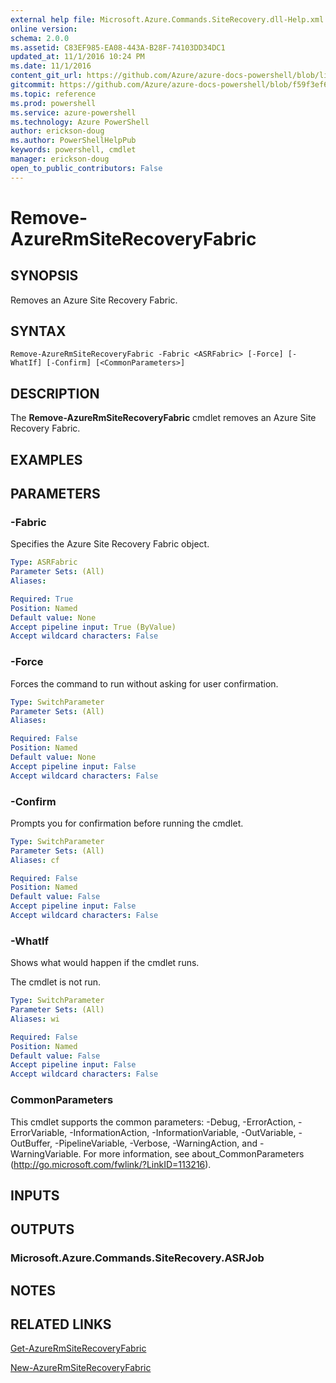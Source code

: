 ```yaml
---
external help file: Microsoft.Azure.Commands.SiteRecovery.dll-Help.xml
online version: 
schema: 2.0.0
ms.assetid: C83EF985-EA08-443A-B28F-74103DD34DC1
updated_at: 11/1/2016 10:24 PM
ms.date: 11/1/2016
content_git_url: https://github.com/Azure/azure-docs-powershell/blob/live/azureps-cmdlets-docs/ResourceManager/AzureRM.SiteRecovery/v3.1.0/Remove-AzureRmSiteRecoveryFabric.md
gitcommit: https://github.com/Azure/azure-docs-powershell/blob/f59f3ef60bc592383812213e69fd77ba950759ed/azureps-cmdlets-docs/ResourceManager/AzureRM.SiteRecovery/v3.1.0/Remove-AzureRmSiteRecoveryFabric.md
ms.topic: reference
ms.prod: powershell
ms.service: azure-powershell
ms.technology: Azure PowerShell
author: erickson-doug
ms.author: PowerShellHelpPub
keywords: powershell, cmdlet
manager: erickson-doug
open_to_public_contributors: False
---
```


# Remove-AzureRmSiteRecoveryFabric

## SYNOPSIS
Removes an Azure Site Recovery Fabric.

## SYNTAX

```
Remove-AzureRmSiteRecoveryFabric -Fabric <ASRFabric> [-Force] [-WhatIf] [-Confirm] [<CommonParameters>]
```

## DESCRIPTION
The **Remove-AzureRmSiteRecoveryFabric** cmdlet removes an Azure Site Recovery Fabric.

## EXAMPLES


## PARAMETERS

### -Fabric
Specifies the Azure Site Recovery Fabric object.

```yaml
Type: ASRFabric
Parameter Sets: (All)
Aliases:

Required: True
Position: Named
Default value: None
Accept pipeline input: True (ByValue)
Accept wildcard characters: False
```

### -Force
Forces the command to run without asking for user confirmation.

```yaml
Type: SwitchParameter
Parameter Sets: (All)
Aliases:

Required: False
Position: Named
Default value: None
Accept pipeline input: False
Accept wildcard characters: False
```

### -Confirm
Prompts you for confirmation before running the cmdlet.

```yaml
Type: SwitchParameter
Parameter Sets: (All)
Aliases: cf

Required: False
Position: Named
Default value: False
Accept pipeline input: False
Accept wildcard characters: False
```

### -WhatIf
Shows what would happen if the cmdlet runs.

The cmdlet is not run.

```yaml
Type: SwitchParameter
Parameter Sets: (All)
Aliases: wi

Required: False
Position: Named
Default value: False
Accept pipeline input: False
Accept wildcard characters: False
```

### CommonParameters
This cmdlet supports the common parameters: -Debug, -ErrorAction, -ErrorVariable, -InformationAction, -InformationVariable, -OutVariable, -OutBuffer, -PipelineVariable, -Verbose, -WarningAction, and -WarningVariable. For more information, see about_CommonParameters (http://go.microsoft.com/fwlink/?LinkID=113216).

## INPUTS

## OUTPUTS

### Microsoft.Azure.Commands.SiteRecovery.ASRJob

## NOTES

## RELATED LINKS

[Get-AzureRmSiteRecoveryFabric](xref:ResourceManager/AzureRM.SiteRecovery/v3.1.0/Get-AzureRmSiteRecoveryFabric.md)

[New-AzureRmSiteRecoveryFabric](xref:ResourceManager/AzureRM.SiteRecovery/v3.1.0/New-AzureRmSiteRecoveryFabric.md)

